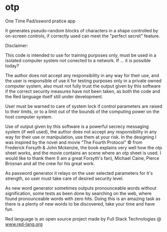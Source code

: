 # otp
One Time Pad/ssword pratice app

It generates pseudo-random blocks of characters in a shape controlled by on-screen controls, if correctly used can meet the "perfect secret" feature.

Disclaimer:

This code is intended to use for training purposes only, must be used in a isolated computer system not conected to a network. If ... it is possible today?

The author does not accept any responsibility in any way for their use, and the user is responsible of use it for testing purposes only
in a private owned computer system, also must not fully trust the output given by this software if the correct security measures have not been taken, as both the code and the Red language itself still under development.

User must be warned to care of system lock if control parameters are raised to their limits, or to a limit out of the bounds of the
computing power on the host computer system.

Use of output given by this software is a powerful secrecy messaging system (if well used), the author does not accept any responsibility in any way for their use or manipulation, use them at your risk. In the designing I was inspired by the novel and movie "The Fourth Protocol" © from Frederick Forsyth & John Mckenzie, the book explains very well how the otp sheet works, and the movie contains an scene where an otp sheet is used. I would like to thank them (I am a great Forsyth's fan), Michael Caine, Pierce Brosnan and all the crew for his great work.

As password generator it relays on the user selected parameters for it's strength, so user must take care of desired security level.

As new word generator sometimes outputs pronounceable words without signification, some tests as been done by searching on the web, where found pronounceable words with zero hits. Doing this is an amazing task as there is a plenty of new words to be discovered, take your time and have fun.

Red language is an open source project made by Full Stack Technologies @ www.red-lang.org
